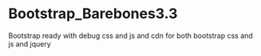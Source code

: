# Bootstrap_Barebones3.3
Bootstrap ready with debug css and js and cdn for both bootstrap css and js and jquery
